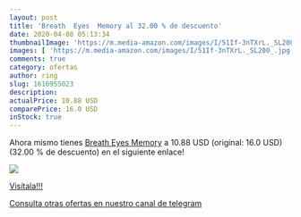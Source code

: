 ```yaml
---
layout: post
title: 'Breath  Eyes  Memory al 32.00 % de descuento'
date: 2020-04-08 05:13:34
thumbnailImage: 'https://m.media-amazon.com/images/I/51If-3nTXrL._SL200_.jpg'
images: [ 'https://m.media-amazon.com/images/I/51If-3nTXrL._SL200_.jpg' ]
comments: true
category: ofertas
author: ring
slug: 1616955023
description:
actualPrice: 10.88 USD
comparePrice: 16.0 USD
inStock: true
---
```


Ahora mismo tienes [Breath  Eyes  Memory](https://www.amazon.com/dp/1616955023/?tag=redken08-20) a 10.88 USD (original: 16.0 USD) (32.00 %  de descuento) en el siguiente enlace!

[![](https://m.media-amazon.com/images/I/51If-3nTXrL._SL200_.jpg)](https://www.amazon.com/dp/1616955023/?tag=redken08-20)

[Visítala!!!](https://www.amazon.com/dp/1616955023/?tag=redken08-20)

[Consulta otras ofertas en nuestro canal de telegram](https://t.me/s/ofertas25)
